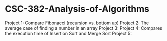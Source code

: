 # CSC-382-Analysis-of-Algorithms
Project 1: Compare Fibonacci (recursion vs. bottom up)
Project 2: The average case of finding a number in an array
Project 3: 
Project 4: Compares the execution time of Insertion Sort and Merge Sort 
Project 5: 
